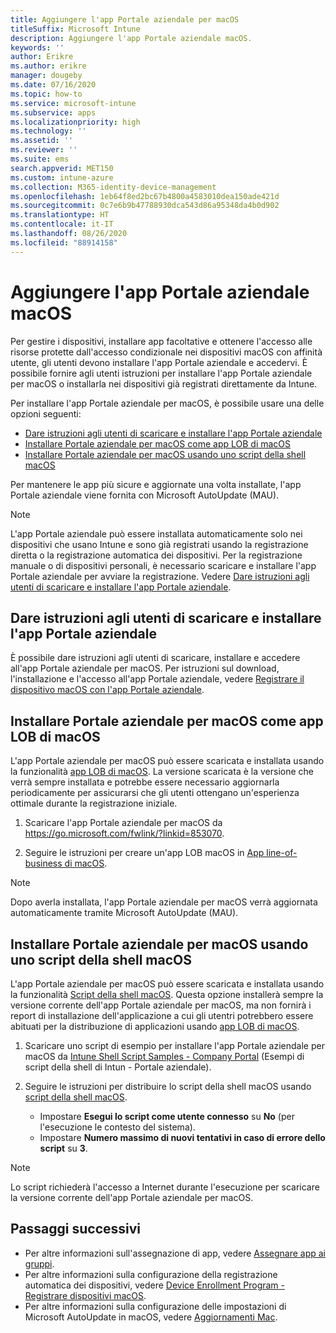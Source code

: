 ```yaml
---
title: Aggiungere l'app Portale aziendale per macOS
titleSuffix: Microsoft Intune
description: Aggiungere l'app Portale aziendale macOS.
keywords: ''
author: Erikre
ms.author: erikre
manager: dougeby
ms.date: 07/16/2020
ms.topic: how-to
ms.service: microsoft-intune
ms.subservice: apps
ms.localizationpriority: high
ms.technology: ''
ms.assetid: ''
ms.reviewer: ''
ms.suite: ems
search.appverid: MET150
ms.custom: intune-azure
ms.collection: M365-identity-device-management
ms.openlocfilehash: 1eb64f8ed2bc67b4800a4583010dea150ade421d
ms.sourcegitcommit: 0c7e6b9b47788930dca543d86a95348da4b0d902
ms.translationtype: HT
ms.contentlocale: it-IT
ms.lasthandoff: 08/26/2020
ms.locfileid: "88914158"
---
```

# <a name="add-the-macos-company-portal-app"></a>Aggiungere l'app Portale aziendale macOS

Per gestire i dispositivi, installare app facoltative e ottenere l'accesso alle risorse protette dall'accesso condizionale nei dispositivi macOS con affinità utente, gli utenti devono installare l'app Portale aziendale e accedervi. È possibile fornire agli utenti istruzioni per installare l'app Portale aziendale per macOS o installarla nei dispositivi già registrati direttamente da Intune.

Per installare l'app Portale aziendale per macOS, è possibile usare una delle opzioni seguenti:
- [Dare istruzioni agli utenti di scaricare e installare l'app Portale aziendale](#instruct-users-to-download-and-install-company-portal)
- [Installare Portale aziendale per macOS come app LOB di macOS](#install-company-portal-for-macos-as-a-macos-lob-app)
- [Installare Portale aziendale per macOS usando uno script della shell macOS](#install-company-portal-for-macos-by-using-a-macos-shell-script)

Per mantenere le app più sicure e aggiornate una volta installate, l'app Portale aziendale viene fornita con Microsoft AutoUpdate (MAU).

> [!NOTE]
> L'app Portale aziendale può essere installata automaticamente solo nei dispositivi che usano Intune e sono già registrati usando la registrazione diretta o la registrazione automatica dei dispositivi. Per la registrazione manuale o di dispositivi personali, è necessario scaricare e installare l'app Portale aziendale per avviare la registrazione. Vedere [Dare istruzioni agli utenti di scaricare e installare l'app Portale aziendale](#instruct-users-to-download-and-install-company-portal).
## <a name="instruct-users-to-download-and-install-company-portal"></a>Dare istruzioni agli utenti di scaricare e installare l'app Portale aziendale

È possibile dare istruzioni agli utenti di scaricare, installare e accedere all'app Portale aziendale per macOS. Per istruzioni sul download, l'installazione e l'accesso all'app Portale aziendale, vedere [Registrare il dispositivo macOS con l'app Portale aziendale](../user-help/enroll-your-device-in-intune-macos-cp.md).

##  <a name="install-company-portal-for-macos-as-a-macos-lob-app"></a>Installare Portale aziendale per macOS come app LOB di macOS

L'app Portale aziendale per macOS può essere scaricata e installata usando la funzionalità [app LOB di macOS](lob-apps-macos.md). La versione scaricata è la versione che verrà sempre installata e potrebbe essere necessario aggiornarla periodicamente per assicurarsi che gli utenti ottengano un'esperienza ottimale durante la registrazione iniziale.

1. Scaricare l'app Portale aziendale per macOS da https://go.microsoft.com/fwlink/?linkid=853070. 

2. Seguire le istruzioni per creare un'app LOB macOS in [App line-of-business di macOS](lob-apps-macos.md).

> [!NOTE]
> Dopo averla installata, l'app Portale aziendale per macOS verrà aggiornata automaticamente tramite Microsoft AutoUpdate (MAU).
## <a name="install-company-portal-for-macos-by-using-a-macos-shell-script"></a>Installare Portale aziendale per macOS usando uno script della shell macOS

L'app Portale aziendale per macOS può essere scaricata e installata usando la funzionalità [Script della shell macOS](macos-shell-scripts.md). Questa opzione installerà sempre la versione corrente dell'app Portale aziendale per macOS, ma non fornirà i report di installazione dell'applicazione a cui gli utentri potrebbero essere abituati per la distribuzione di applicazioni usando [app LOB di macOS](lob-apps-macos.md).

1. Scaricare uno script di esempio per installare l'app Portale aziendale per macOS da [Intune Shell Script Samples - Company Portal](https://github.com/microsoft/shell-intune-samples/tree/master/Apps/Company%20Portal) (Esempi di script della shell di Intun - Portale aziendale).

2. Seguire le istruzioni per distribuire lo script della shell macOS usando [script della shell macOS](macos-shell-scripts.md). 
    - Impostare **Esegui lo script come utente connesso** su **No** (per l'esecuzione le contesto del sistema).
    - Impostare **Numero massimo di nuovi tentativi in caso di errore dello script** su **3**.

> [!NOTE]
> Lo script richiederà l'accesso a Internet durante l'esecuzione per scaricare la versione corrente dell'app Portale aziendale per macOS. 
## <a name="next-steps"></a>Passaggi successivi
- Per altre informazioni sull'assegnazione di app, vedere [Assegnare app ai gruppi](apps-deploy.md).
- Per altre informazioni sulla configurazione della registrazione automatica dei dispositivi, vedere [Device Enrollment Program - Registrare dispositivi macOS](../enrollment/device-enrollment-program-enroll-macos.md).
- Per altre informazioni sulla configurazione delle impostazioni di Microsoft AutoUpdate in macOS, vedere [Aggiornamenti Mac](/windows/security/threat-protection/microsoft-defender-atp/mac-updates).